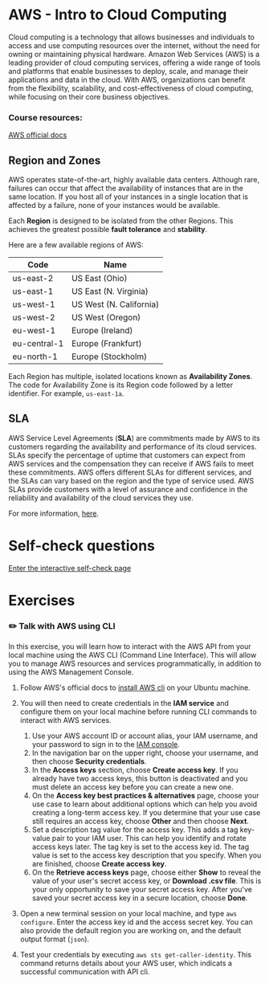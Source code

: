 # AWS - Intro to Cloud Computing

Cloud computing is a technology that allows businesses and individuals to access and use computing resources over the internet, without the need for owning or maintaining physical hardware. Amazon Web Services (AWS) is a leading provider of cloud computing services, offering a wide range of tools and platforms that enable businesses to deploy, scale, and manage their applications and data in the cloud. With AWS, organizations can benefit from the flexibility, scalability, and cost-effectiveness of cloud computing, while focusing on their core business objectives.

### Course resources:

[AWS official docs](https://docs.aws.amazon.com/)


## Region and Zones

AWS operates state-of-the-art, highly available data centers. Although rare, failures can occur that affect the availability of instances that are in the same location. If you host all of your instances in a single location that is affected by a failure, none of your instances would be available.

Each **Region** is designed to be isolated from the other Regions. This achieves the greatest possible **fault tolerance** and **stability**.

Here are a few available regions of AWS:

| Code      | Name |
| ----------- | ----------- |
| us-east-2      | US East (Ohio)       |
| us-east-1   | US East (N. Virginia)        |
| us-west-1    | US West (N. California)        |
| us-west-2   | US West (Oregon)        |
| eu-west-1  | 	Europe (Ireland)   |
| eu-central-1  | 	Europe (Frankfurt)   |
| eu-north-1  | 	Europe (Stockholm)   |

Each Region has multiple, isolated locations known as **Availability Zones**. The code for Availability Zone is its Region code followed by a letter identifier. For example, `us-east-1a`.

## SLA

AWS Service Level Agreements (**SLA**) are commitments made by AWS to its customers regarding the availability and performance of its cloud services.
SLAs specify the percentage of uptime that customers can expect from AWS services and the compensation they can receive if AWS fails to meet these commitments.
AWS offers different SLAs for different services, and the SLAs can vary based on the region and the type of service used. AWS SLAs provide customers with a level of assurance and confidence in the reliability and availability of the cloud services they use.

For more information, [here](https://aws.amazon.com/legal/service-level-agreements/?aws-sla-cards.sort-by=item.additionalFields.serviceNameLower&aws-sla-cards.sort-order=asc&awsf.tech-category-filter=*all).

# Self-check questions

[Enter the interactive self-check page](https://alonitac.github.io/DevOpsBootcampUPES/multichoice-questions/aws_intro.html)

# Exercises

### :pencil2: Talk with AWS using CLI

In this exercise, you will learn how to interact with the AWS API from your local machine using the AWS CLI (Command Line Interface).
This will allow you to manage AWS resources and services programmatically, in addition to using the AWS Management Console.

1. Follow AWS's official docs to [install AWS cli](https://docs.aws.amazon.com/cli/latest/userguide/getting-started-install.html) on your Ubuntu machine.

2. You will then need to create credentials in the **IAM service** and configure them on your local machine before running CLI commands to interact with AWS services.
    1. Use your AWS account ID or account alias, your IAM username, and your password to sign in to the [IAM console](https://console.aws.amazon.com/iam)\.
    2. In the navigation bar on the upper right, choose your username, and then choose **Security credentials**\.
    3. In the **Access keys** section, choose **Create access key**\. If you already have two access keys, this button is deactivated and you must delete an access key before you can create a new one\.
    4. On the **Access key best practices & alternatives** page, choose your use case to learn about additional options which can help you avoid creating a long\-term access key\. If you determine that your use case still requires an access key, choose **Other** and then choose **Next**\.
    5. Set a description tag value for the access key\. This adds a tag key\-value pair to your IAM user\. This can help you identify and rotate access keys later\. The tag key is set to the access key id\. The tag value is set to the access key description that you specify\. When you are finished, choose **Create access key**\.
    6. On the **Retrieve access keys** page, choose either **Show** to reveal the value of your user's secret access key, or **Download \.csv file**\. This is your only opportunity to save your secret access key\. After you've saved your secret access key in a secure location, choose **Done**\.

3. Open a new terminal session on your local machine, and type `aws configure`. Enter the access key id and the access secret key. You can also provide the default region you are working on, and the default output format (`json`).
4. Test your credentials by executing `aws sts get-caller-identity`. This command returns details about your AWS user, which indicats a successful communication with API cli. 